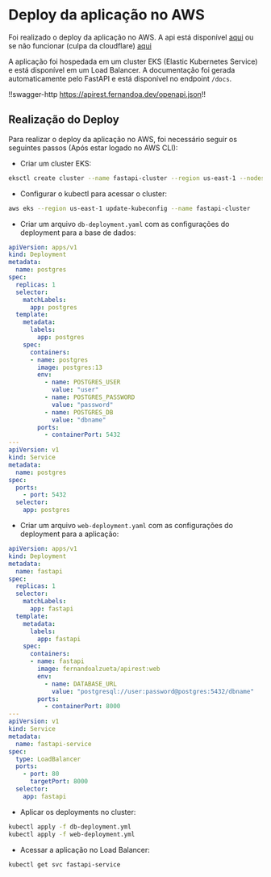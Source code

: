 # Deploy da aplicação no AWS

Foi realizado o deploy da aplicação no AWS. A api está disponível [aqui](https://apirest.fernandoa.dev/) ou se não funcionar (culpa da cloudflare) [aqui](http://adbe7da273daf4e57b65b81b2ff69d8e-1337457466.us-east-1.elb.amazonaws.com/)

A aplicação foi hospedada em um cluster EKS (Elastic Kubernetes Service) e está disponível em um Load Balancer. A documentação foi gerada automaticamente pelo FastAPI e está disponível no endpoint `/docs`.

!!swagger-http <https://apirest.fernandoa.dev/openapi.json>!!

## Realização do Deploy

Para realizar o deploy da aplicação no AWS, foi necessário seguir os seguintes passos (Após estar logado no AWS CLI):

- Criar um cluster EKS:

```bash
eksctl create cluster --name fastapi-cluster --region us-east-1 --nodes 2
```

- Configurar o kubectl para acessar o cluster:

```bash
aws eks --region us-east-1 update-kubeconfig --name fastapi-cluster
```

- Criar um arquivo `db-deployment.yaml` com as configurações do deployment para a base de dados:

```yaml
apiVersion: apps/v1
kind: Deployment
metadata:
  name: postgres
spec:
  replicas: 1
  selector:
    matchLabels:
      app: postgres
  template:
    metadata:
      labels:
        app: postgres
    spec:
      containers:
      - name: postgres
        image: postgres:13
        env:
          - name: POSTGRES_USER
            value: "user"
          - name: POSTGRES_PASSWORD
            value: "password"
          - name: POSTGRES_DB
            value: "dbname"
        ports:
          - containerPort: 5432
---
apiVersion: v1
kind: Service
metadata:
  name: postgres
spec:
  ports:
    - port: 5432
  selector:
    app: postgres
```

- Criar um arquivo `web-deployment.yaml` com as configurações do deployment para a aplicação:

```yaml
apiVersion: apps/v1
kind: Deployment
metadata:
  name: fastapi
spec:
  replicas: 1
  selector:
    matchLabels:
      app: fastapi
  template:
    metadata:
      labels:
        app: fastapi
    spec:
      containers:
      - name: fastapi
        image: fernandoalzueta/apirest:web
        env:
          - name: DATABASE_URL
            value: "postgresql://user:password@postgres:5432/dbname"
        ports:
          - containerPort: 8000
---
apiVersion: v1
kind: Service
metadata:
  name: fastapi-service
spec:
  type: LoadBalancer
  ports:
    - port: 80
      targetPort: 8000
  selector:
    app: fastapi
```

- Aplicar os deployments no cluster:

```bash
kubectl apply -f db-deployment.yml
kubectl apply -f web-deployment.yml
```

- Acessar a aplicação no Load Balancer:

```bash
kubectl get svc fastapi-service
```
